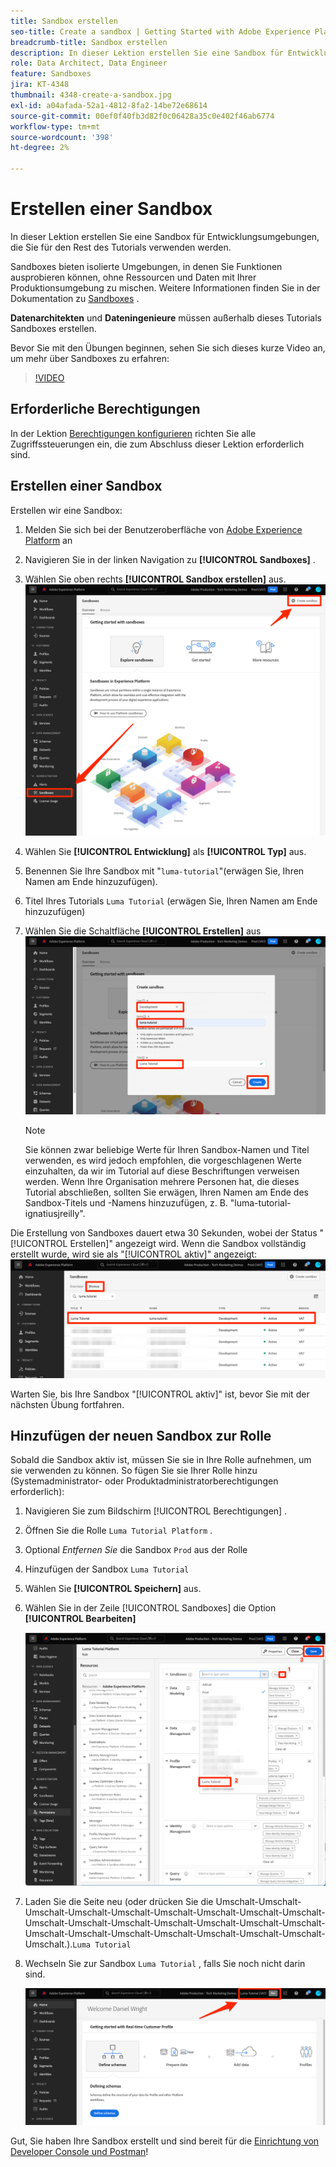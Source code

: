 ```yaml
---
title: Sandbox erstellen
seo-title: Create a sandbox | Getting Started with Adobe Experience Platform for Data Architects and Data Engineers
breadcrumb-title: Sandbox erstellen
description: In dieser Lektion erstellen Sie eine Sandbox für Entwicklungsumgebungen, die Sie für den Rest des Tutorials verwenden können.
role: Data Architect, Data Engineer
feature: Sandboxes
jira: KT-4348
thumbnail: 4348-create-a-sandbox.jpg
exl-id: a04afada-52a1-4812-8fa2-14be72e68614
source-git-commit: 00ef0f40fb3d82f0c06428a35c0e402f46ab6774
workflow-type: tm+mt
source-wordcount: '398'
ht-degree: 2%

---
```


# Erstellen einer Sandbox

<!--25min-->

In dieser Lektion erstellen Sie eine Sandbox für Entwicklungsumgebungen, die Sie für den Rest des Tutorials verwenden werden.

Sandboxes bieten isolierte Umgebungen, in denen Sie Funktionen ausprobieren können, ohne Ressourcen und Daten mit Ihrer Produktionsumgebung zu mischen. Weitere Informationen finden Sie in der Dokumentation zu [Sandboxes](https://experienceleague.adobe.com/docs/experience-platform/sandbox/home.html?lang=de) .

**Datenarchitekten** und **Dateningenieure** müssen außerhalb dieses Tutorials Sandboxes erstellen.

Bevor Sie mit den Übungen beginnen, sehen Sie sich dieses kurze Video an, um mehr über Sandboxes zu erfahren:
>[!VIDEO](https://video.tv.adobe.com/v/29838/?learn=on)

## Erforderliche Berechtigungen

In der Lektion [Berechtigungen konfigurieren](configure-permissions.md) richten Sie alle Zugriffssteuerungen ein, die zum Abschluss dieser Lektion erforderlich sind.

<!--
* Permission items **[!UICONTROL Sandbox Administration]** > **[!UICONTROL View Sandboxes]** and **[!UICONTROL Manage Sandboxes]**
* Permission item **[!UICONTROL Sandboxes]** > **[!UICONTROL Prod]**
* User-role access to the `Luma Tutorial Platform` product profile
* Admin-level access to the `Luma Tutorial Platform` product profile
-->

## Erstellen einer Sandbox

Erstellen wir eine Sandbox:

1. Melden Sie sich bei der Benutzeroberfläche von [Adobe Experience Platform](https://experience.adobe.com/platform) an
1. Navigieren Sie in der linken Navigation zu **[!UICONTROL Sandboxes]** .
1. Wählen Sie oben rechts **[!UICONTROL Sandbox erstellen]** aus.
   ![Wählen Sie Sandbox erstellen](assets/sandbox-createSandbox.png)

1. Wählen Sie **[!UICONTROL Entwicklung]** als **[!UICONTROL Typ]** aus.
1. Benennen Sie Ihre Sandbox mit &quot;`luma-tutorial`&quot;(erwägen Sie, Ihren Namen am Ende hinzuzufügen).
1. Titel Ihres Tutorials `Luma Tutorial` (erwägen Sie, Ihren Namen am Ende hinzuzufügen)
1. Wählen Sie die Schaltfläche **[!UICONTROL Erstellen]** aus
   ![Erstellen Ihrer Sandbox](assets/sandbox-nameSandbox.png)
   >[!NOTE]
   >
   >Sie können zwar beliebige Werte für Ihren Sandbox-Namen und Titel verwenden, es wird jedoch empfohlen, die vorgeschlagenen Werte einzuhalten, da wir im Tutorial auf diese Beschriftungen verweisen werden. Wenn Ihre Organisation mehrere Personen hat, die dieses Tutorial abschließen, sollten Sie erwägen, Ihren Namen am Ende des Sandbox-Titels und -Namens hinzuzufügen, z. B. &quot;luma-tutorial-ignatiusjreilly&quot;.

Die Erstellung von Sandboxes dauert etwa 30 Sekunden, wobei der Status &quot;[!UICONTROL Erstellen]&quot; angezeigt wird. Wenn die Sandbox vollständig erstellt wurde, wird sie als &quot;[!UICONTROL aktiv]&quot; angezeigt:
![Aktiver Status](assets/sandbox-active.png)

Warten Sie, bis Ihre Sandbox &quot;[!UICONTROL aktiv]&quot; ist, bevor Sie mit der nächsten Übung fortfahren.

## Hinzufügen der neuen Sandbox zur Rolle

Sobald die Sandbox aktiv ist, müssen Sie sie in Ihre Rolle aufnehmen, um sie verwenden zu können. So fügen Sie sie Ihrer Rolle hinzu (Systemadministrator- oder Produktadministratorberechtigungen erforderlich):

1. Navigieren Sie zum Bildschirm [!UICONTROL Berechtigungen] .
1. Öffnen Sie die Rolle `Luma Tutorial Platform` .
1. Optional _Entfernen Sie_ die Sandbox `Prod` aus der Rolle
1. Hinzufügen der Sandbox `Luma Tutorial`
1. Wählen Sie **[!UICONTROL Speichern]** aus.
1. Wählen Sie in der Zeile [!UICONTROL Sandboxes] die Option **[!UICONTROL Bearbeiten]**

   ![Hinzufügen des Luma-Tutorials](assets/sandbox-addLumaTutorial.png)

1. Laden Sie die Seite neu (oder drücken Sie die Umschalt-Umschalt-Umschalt-Umschalt-Umschalt-Umschalt-Umschalt-Umschalt-Umschalt-Umschalt-Umschalt-Umschalt-Umschalt-Umschalt-Umschalt-Umschalt-Umschalt-Umschalt-Umschalt-Umschalt-Umschalt-Umschalt-Umschalt-Umschalt.).`Luma Tutorial`
1. Wechseln Sie zur Sandbox `Luma Tutorial` , falls Sie noch nicht darin sind.

   ![Sandbox bestätigen](assets/sandbox-confirmDropdown.png)

Gut, Sie haben Ihre Sandbox erstellt und sind bereit für die [Einrichtung von Developer Console und Postman](set-up-developer-console-and-postman.md)!
